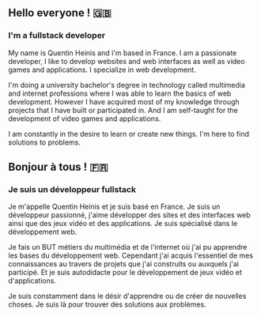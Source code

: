 ## Hello everyone ! 🇬🇧
### I'm a fullstack developer

My name is Quentin Heinis and i'm based in France. I am a passionate developer, I like to develop websites and web interfaces as well as video games and applications. I specialize in web development.

I'm doing a university bachelor's degree in technology called multimedia and internet professions where I was able to learn the basics of web development. However I have acquired most of my knowledge through projects that I have built or participated in. And I am self-taught for the development of video games and applications.

I am constantly in the desire to learn or create new things. I'm here to find solutions to problems.


## Bonjour à tous ! 🇫🇷
### Je suis un développeur fullstack

Je m'appelle Quentin Heinis et je suis basé en France. Je suis un développeur passionné, j'aime développer des sites et des interfaces web ainsi que des jeux vidéo et des applications. Je suis spécialisé dans le développement web.

Je fais un BUT métiers du multimédia et de l'internet où j'ai pu apprendre les bases du développement web. Cependant j'ai acquis l'essentiel de mes connaissances au travers de projets que j'ai construits ou auxquels j'ai participé. Et je suis autodidacte pour le développement de jeux vidéo et d'applications.

Je suis constamment dans le désir d'apprendre ou de créer de nouvelles choses. Je suis là pour trouver des solutions aux problèmes.
